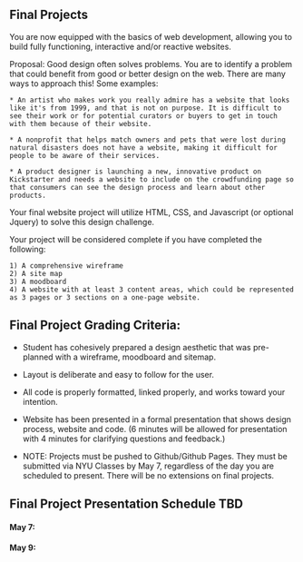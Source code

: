 ## Final Projects

You are now equipped with the basics of web development, allowing you to build fully functioning, interactive and/or reactive websites. 

Proposal: Good design often solves problems. You are to identify a problem that could benefit from good or better design on the web. There are many ways to approach this! Some examples:

    * An artist who makes work you really admire has a website that looks like it's from 1999, and that is not on purpose. It is difficult to see their work or for potential curators or buyers to get in touch with them because of their website. 
    
    * A nonprofit that helps match owners and pets that were lost during natural disasters does not have a website, making it difficult for people to be aware of their services.
    
    * A product designer is launching a new, innovative product on Kickstarter and needs a website to include on the crowdfunding page so that consumers can see the design process and learn about other products.
    
Your final website project will utilize HTML, CSS, and Javascript (or optional Jquery) to solve this design challenge. 

Your project will be considered complete if you have completed the following:

    1) A comprehensive wireframe
    2) A site map
    3) A moodboard
    4) A website with at least 3 content areas, which could be represented as 3 pages or 3 sections on a one-page website.
    
## Final Project Grading Criteria:

* Student has cohesively prepared a design aesthetic that was pre-planned with a wireframe, moodboard and sitemap.

* Layout is deliberate and easy to follow for the user.

* All code is properly formatted, linked properly, and works toward your intention.

* Website has been presented in a formal presentation that shows design process, website and code. (6 minutes will be allowed for presentation with 4 minutes for clarifying questions and feedback.)

* NOTE: Projects must be pushed to Github/Github Pages. They must be submitted via NYU Classes by May 7, regardless of the day you are scheduled to present. There will be no extensions on final projects.

## Final Project Presentation Schedule TBD

#### May 7:



#### May 9:


